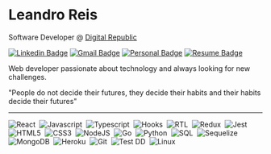 # Leandro Reis

Software Developer @ [Digital Republic](https://www.digitalrepublic.com.br/) 

[![Linkedin Badge](https://img.shields.io/badge/-Leandro%20Reis-166775?style=flat-square&logo=Linkedin&logoColor=white&link=https://www.linkedin.com/in/leandrofcr/)](https://www.linkedin.com/in/leandrofcr) 
[![Gmail Badge](https://img.shields.io/badge/-lleandrofr@gmail.com-166775?style=flat-square&logo=Gmail&logoColor=white&link=mailto:lleandrofr@gmail.com)](mailto:lleandrofr@gmail.com)
[![Personal Badge](https://img.shields.io/badge/-Personal%20Page-166775?style=flat-square&logo=Vercel&logoColor=white&link=https://leandrofcr.vercel.app)](https://leandrofcr.vercel.app)
[![Resume Badge](https://img.shields.io/badge/-Resume-166775?style=flat-square&logo=Read.cv&logoColor=white&link=https://drive.google.com/file/d/1P4zH0p7V8NCveThheONu1Wtr1YUlZgjo/view?usp=sharing)](https://drive.google.com/file/d/1P4zH0p7V8NCveThheONu1Wtr1YUlZgjo/view?usp=sharing)

Web developer passionate about technology and always looking for new challenges.

"People do not decide their futures, they decide their habits and their habits decide their futures"

---

![React](https://img.shields.io/badge/-React-61DAFB?style=flat-square&logo=react&logoColor=black)&nbsp;
![Javascript](https://img.shields.io/badge/-Javascript-yellow?style=flat-square&logo=javascript&logoColor=white)&nbsp;
![Typescript](https://img.shields.io/badge/-TypeScript-3178C6?style=flat-square&logo=typescript&logoColor=white)&nbsp;
![Hooks](https://img.shields.io/badge/-Hooks-61DAFB?style=flat-square&logo=react&logoColor=black)&nbsp;
![RTL](https://img.shields.io/badge/-RTL-61DAFB?style=flat-square&logo=react&logoColor=black)&nbsp;
![Redux](https://img.shields.io/badge/-Redux-764ABC?style=flat-square&logo=redux&logoColor=white)&nbsp;
![Jest](https://img.shields.io/badge/-Jest-C21325?style=flat-square&logo=jest&logoColor=white)&nbsp;
![HTML5](https://img.shields.io/badge/-HTML-E34F26?style=flat-square&logo=html5&logoColor=white)&nbsp;
![CSS3](https://img.shields.io/badge/-CSS-1572B6?style=flat-square&logo=css3&logoColor=white)&nbsp;
![NodeJS](https://img.shields.io/badge/-Node.Js-339933?style=flat-square&logo=node.js&logoColor=white)&nbsp;
![Go](https://img.shields.io/badge/-Go-00ADD8?style=flat-square&logo=go&logoColor=white)&nbsp;
![Python](https://img.shields.io/badge/-Python-3776AB?style=flat-square&logo=python&logoColor=white)&nbsp;
![SQL](https://img.shields.io/badge/-MySQL-4479A1?style=flat-square&logo=mysql&logoColor=white)&nbsp;
![Sequelize](https://img.shields.io/badge/-Sequelize-52B0E7?style=flat-square&logo=sequelize&logoColor=white)&nbsp;
![MongoDB](https://img.shields.io/badge/-MongoDB-47A248?style=flat-square&logo=mongodb&logoColor=white)&nbsp;
![Heroku](https://img.shields.io/badge/-Heroku-430098?style=flat-square&logo=heroku&logoColor=white)&nbsp;
![Git](https://img.shields.io/badge/-Git-F05032?style=flat-square&logo=git&logoColor=white)&nbsp;
![Test DD](https://img.shields.io/badge/-TDD-orange?style=flat-square)&nbsp;
![Linux](https://img.shields.io/badge/-Linux-FCC624?style=flat-square&logo=linux&logoColor=black)&nbsp;
